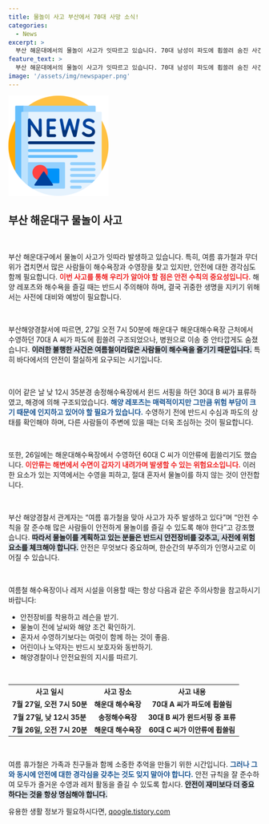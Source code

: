 ```yaml
---
title: 물놀이 사고 부산에서 70대 사망 소식!
categories:
  - News
excerpt: >
  부산 해운대에서의 물놀이 사고가 잇따르고 있습니다. 70대 남성이 파도에 휩쓸려 숨진 사건과, 윈드 서핑 중 표류한 30대가 구조된 사례를 통해 여름철 안전사고의 경각심이 요구됩니다.
feature_text: >
  부산 해운대에서의 물놀이 사고가 잇따르고 있습니다. 70대 남성이 파도에 휩쓸려 숨진 사건과, 윈드 서핑 중 표류한 30대가 구조된 사례를 통해 여름철 안전사고의 경각심이 요구됩니다.
image: '/assets/img/newspaper.png'
---
```


<p><img src="/assets/img/newspaper.png" alt="kimp 속보" /></p>

<h2 data-ke-size="size26">부산 해운대구 물놀이 사고</h2>

<p data-ke-size="size16">&nbsp;</p>

<p>부산 해운대구에서 물놀이 사고가 잇따라 발생하고 있습니다. 특히, 여름 휴가철과 무더위가 겹치면서 많은 사람들이 해수욕장과 수영장을 찾고 있지만, 안전에 대한 경각심도 함께 필요합니다. <b><span style="color: #ee2323;">이번 사고를 통해 우리가 알아야 할 점은 안전 수칙의 중요성입니다.</span></b> 해양 레포츠와 해수욕을 즐길 때는 반드시 주의해야 하며, 결국 귀중한 생명을 지키기 위해서는 사전에 대비와 예방이 필요합니다. </p>

<p data-ke-size="size16">&nbsp;</p>

<p>부산해양경찰서에 따르면, 27일 오전 7시 50분에 해운대구 해운대해수욕장 근처에서 수영하던 70대 A 씨가 파도에 휩쓸려 구조되었으나, 병원으로 이송 중 안타깝게도 숨졌습니다. <b><span style="background-color: #21538527;">이러한 불행한 사건은 여름철이라많은 사람들이 해수욕을 즐기기 때문입니다.</span></b> 특히 바다에서의 안전이 절실하게 요구되는 시기입니다. </p>

<p data-ke-size="size16">&nbsp;</p>

<p>이어 같은 날 낮 12시 35분경 송정해수욕장에서 윈드 서핑을 하던 30대 B 씨가 표류하였고, 해경에 의해 구조되었습니다. <b><span style="color: #1a5490;">해양 레포츠는 매력적이지만 그만큼 위험 부담이 크기 때문에 인지하고 있어야 할 필요가 있습니다.</span></b> 수영하기 전에 반드시 수심과 파도의 상태를 확인해야 하며, 다른 사람들이 주변에 있을 때는 더욱 조심하는 것이 필요합니다.</p>

<p data-ke-size="size16">&nbsp;</p>

<p>또한, 26일에는 해운대해수욕장에서 수영하던 60대 C 씨가 이안류에 휩쓸리기도 했습니다. <b><span style="color: #ee2323;">이안류는 해변에서 수면이 갑자기 내려가며 발생할 수 있는 위험요소입니다.</span></b> 이러한 요소가 있는 지역에서는 수영을 피하고, 절대 혼자서 물놀이를 하지 않는 것이 안전합니다. </p>

<p data-ke-size="size16">&nbsp;</p>

<p>부산 해양경찰서 관계자는 “여름 휴가철을 맞아 사고가 자주 발생하고 있다”며 “안전 수칙을 잘 준수해 많은 사람들이 안전하게 물놀이를 즐길 수 있도록 해야 한다”고 강조했습니다. <b><span style="background-color: #21538527;">따라서 물놀이를 계획하고 있는 분들은 반드시 안전장비를 갖추고, 사전에 위험요소를 체크해야 합니다.</span></b> 안전은 무엇보다 중요하며, 한순간의 부주의가 인명사고로 이어질 수 있습니다. </p>

<p data-ke-size="size16">&nbsp;</p>

<p>여름철 해수욕장이나 레저 시설을 이용할 때는 항상 다음과 같은 주의사항을 참고하시기 바랍니다:</p>

<ul>
  <li>안전장비를 착용하고 레슨을 받기.</li>
  <li>물놀이 전에 날씨와 해양 조건 확인하기.</li>
  <li>혼자서 수영하기보다는 여럿이 함께 하는 것이 좋음.</li>
  <li>어린이나 노약자는 반드시 보호자와 동반하기.</li>
  <li>해양경찰이나 안전요원의 지시를 따르기.</li>
</ul>

<p data-ke-size="size16">&nbsp;</p>

<table style="width: 100%;">
    <tr>
        <th style="text-align: center;">사고 일시</th>
        <th style="text-align: center;">사고 장소</th>
        <th style="text-align: center;">사고 내용</th>
    </tr>
    <tr>
        <td style="text-align: center; height: 17px;"><b>7월 27일, 오전 7시 50분</b></td>
        <td style="text-align: center; height: 17px;"><b>해운대 해수욕장</b></td>
        <td style="text-align: center; height: 17px;"><b>70대 A 씨가 파도에 휩쓸림</b></td>
    </tr>
    <tr>
        <td style="text-align: center; height: 17px;"><b>7월 27일, 낮 12시 35분</b></td>
        <td style="text-align: center; height: 17px;"><b>송정해수욕장</b></td>
        <td style="text-align: center; height: 17px;"><b>30대 B 씨가 윈드서핑 중 표류</b></td>
    </tr>
    <tr>
        <td style="text-align: center; height: 17px;"><b>7월 26일, 오전 7시 20분</b></td>
        <td style="text-align: center; height: 17px;"><b>해운대 해수욕장</b></td>
        <td style="text-align: center; height: 17px;"><b>60대 C 씨가 이안류에 휩쓸림</b></td>
    </tr>
</table>

<p data-ke-size="size16">&nbsp;</p>

<p>여름 휴가철은 가족과 친구들과 함께 소중한 추억을 만들기 위한 시간입니다. <b><span style="color: #1a5490;">그러나 그와 동시에 안전에 대한 경각심을 갖추는 것도 잊지 말아야 합니다.</span></b> 안전 규칙을 잘 준수하여 모두가 즐거운 수영과 레저 활동을 즐길 수 있도록 합시다. <b><span style="background-color: #21538527;">안전이 재미보다 더 중요하다는 것을 항상 명심해야 합니다.</span></b></p>
유용한 생활 정보가 필요하시다면, <a href="https://qoogle.tistory.com" rel="dofollow">qoogle.tistory.com</a>


